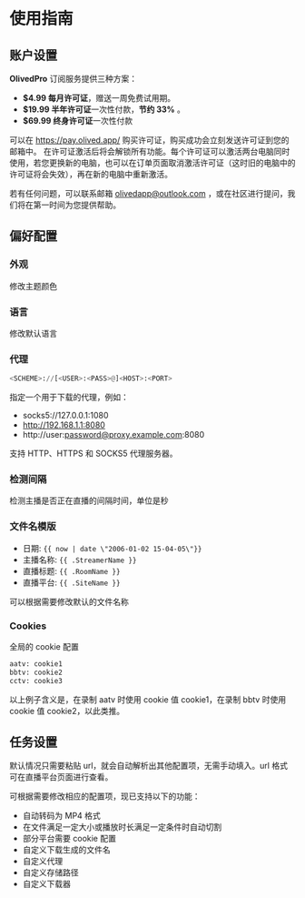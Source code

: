# 使用指南

## 账户设置

**OlivedPro** 订阅服务提供三种方案：

- **$4.99 每月许可证**，赠送一周免费试用期。
- **$19.99 半年许可证**一次性付款，**节约 33%** 。
- **$69.99 终身许可证**一次性付款

可以在 https://pay.olived.app/ 购买许可证，购买成功会立刻发送许可证到您的邮箱中。
在许可证激活后将会解锁所有功能。每个许可证可以激活两台电脑同时使用，若您更换新的电脑，也可以在订单页面取消激活许可证（这时旧的电脑中的许可证将会失效），再在新的电脑中重新激活。

若有任何问题，可以联系邮箱 olivedapp@outlook.com ，或在社区进行提问，我们将在第一时间为您提供帮助。

## 偏好配置

### 外观

修改主题颜色

### 语言

修改默认语言

### 代理

```python
<SCHEME>://[<USER>:<PASS>@]<HOST>:<PORT>
```

指定一个用于下载的代理，例如：

- socks5://127.0.0.1:1080
- http://192.168.1.1:8080
- http://user:password@proxy.example.com:8080

支持 HTTP、HTTPS 和 SOCKS5 代理服务器。

### 检测间隔

检测主播是否正在直播的间隔时间，单位是秒

### 文件名模版

- 日期: `{{ now | date \"2006-01-02 15-04-05\"}}`
- 主播名称: `{{ .StreamerName }}`
- 直播标题: `{{ .RoomName }}`
- 直播平台: `{{ .SiteName }}`

可以根据需要修改默认的文件名称

### Cookies

全局的 cookie 配置

```sh
aatv: cookie1
bbtv: cookie2
cctv: cookie3
```

以上例子含义是，在录制 aatv 时使用 cookie 值 cookie1，在录制 bbtv 时使用 cookie 值 cookie2，以此类推。

## 任务设置

默认情况只需要粘贴 url，就会自动解析出其他配置项，无需手动填入。url 格式可在直播平台页面进行查看。

可根据需要修改相应的配置项，现已支持以下的功能：

- 自动转码为 MP4 格式
- 在文件满足一定大小或播放时长满足一定条件时自动切割
- 部分平台需要 cookie 配置
- 自定义下载生成的文件名
- 自定义代理
- 自定义存储路径
- 自定义下载器
